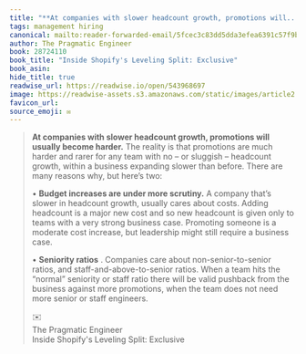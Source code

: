 ```yaml
---
title: "**At companies with slower headcount growth, promotions will..."
tags: management hiring
canonical: mailto:reader-forwarded-email/5fcec3c83dd5dda3efea6391c57f9bbb
author: The Pragmatic Engineer
book: 28724110
book_title: "Inside Shopify's Leveling Split: Exclusive"
book_asin: 
hide_title: true
readwise_url: https://readwise.io/open/543968697
image: https://readwise-assets.s3.amazonaws.com/static/images/article2.74d541386bbf.png
favicon_url: 
source_emoji: ✉️
---
```


> **At companies with slower headcount growth, promotions will usually become harder.** The reality is that promotions are much harder and rarer for any team with no – or sluggish – headcount growth, within a business expanding slower than before. There are many reasons why, but here’s two:
> 
> •   **Budget increases are under more scrutiny.** A company that’s slower in headcount growth, usually cares about costs. Adding headcount is a major new cost and so new headcount is given only to teams with a very strong business case. Promoting someone is a moderate cost increase, but leadership might still require a business case.
>     
> •   **Seniority ratios** . Companies care about non-senior-to-senior ratios, and staff-and-above-to-senior ratios. When a team hits the “normal” seniority or staff ratio there will be valid pushback from the business against more promotions, when the team does not need more senior or staff engineers.
> <div class="quoteback-footer"><div class="quoteback-avatar"><span class="mini-emoji"> ✉️</span></div><div class="quoteback-metadata"><div class="metadata-inner"><span style="display:none">FROM:</span><div aria-label="The Pragmatic Engineer" class="quoteback-author"> The Pragmatic Engineer</div><div aria-label="Inside Shopify's Leveling Split: Exclusive" class="quoteback-title"> Inside Shopify's Leveling Split: Exclusive</div></div></div></div>